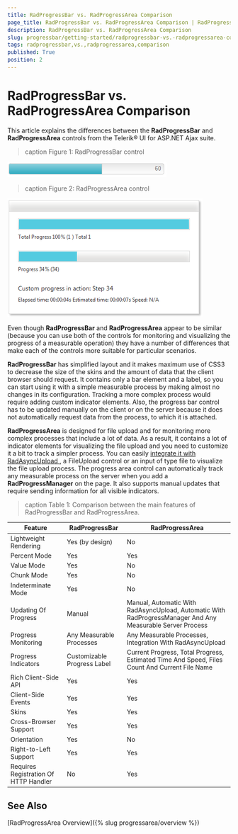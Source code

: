 ```yaml
---
title: RadProgressBar vs. RadProgressArea Comparison
page_title: RadProgressBar vs. RadProgressArea Comparison | RadProgressBar for ASP.NET AJAX Documentation
description: RadProgressBar vs. RadProgressArea Comparison
slug: progressbar/getting-started/radprogressbar-vs.-radprogressarea-comparison
tags: radprogressbar,vs.,radprogressarea,comparison
published: True
position: 2
---
```


# RadProgressBar vs. RadProgressArea Comparison

This article explains the differences between the **RadProgressBar** and **RadProgressArea** controls from the Telerik® UI for ASP.NET Ajax suite.

>caption Figure 1: RadProgressBar control

![progress-bar-control](images/progress-bar-control.png)

>caption Figure 2: RadProgressArea control

![progress-area-control](images/progress-area-control.png)

Even though **RadProgressBar** and **RadProgressArea** appear to be similar (because you can use both of the controls for monitoring and visualizing the progress of a measurable operation) they have a number of differences that make each of the controls more suitable for particular scenarios.

**RadProgressBar** has simplified layout and it makes maximum use of CSS3 to decrease the size of the skins and the amount of data that the client browser should request. It contains only a bar element and a label, so you can start using it with a simple measurable process by making almost no changes in its configuration. Tracking a more complex process would require adding custom indicator elements. Also, the progress bar control has to be updated manually on the client or on the server because it does not automatically request data from the process, to which it is attached.

**RadProgressArea** is designed for file upload and for monitoring more complex processes that include a lot of data. As a result, it contains a lot of indicator elements for visualizing the file upload and you need to customize it a bit to track a simpler process. You can easily [ integrate it with RadAsyncUpload ](http://demos.telerik.com/aspnet-ajax/progressarea/examples/asyncuploadintegration/defaultcs.aspx), a FileUpload control or an input of type file to visualize the file upload process. The progress area control can automatically track any measurable process on the server when you add a **RadProgressManager** on the page. It also supports manual updates that require sending information for all visible indicators.

>caption Table 1: Comparison between the main features of RadProgressBar and RadProgressArea.

|  **Feature**  |  **RadProgressBar**  |  **RadProgressArea**  |
| ------ | ------ | ------ |
|Lightweight Rendering|Yes (by design)|No|
|Percent Mode|Yes|Yes|
|Value Mode|Yes|No|
|Chunk Mode|Yes|No|
|Indeterminate Mode|Yes|No|
|Updating Of Progress|Manual|Manual, Automatic With RadAsyncUpload, Automatic With RadProgressManager And Any Measurable Server Process|
|Progress Monitoring|Any Measurable Processes|Any Measurable Processes, Integration With RadAsyncUpload|
|Progress Indicators|Customizable Progress Label|Current Progress, Total Progress, Estimated Time And Speed, Files Count And Current File Name|
|Rich Client-Side API|Yes|Yes|
|Client-Side Events|Yes|Yes|
|Skins|Yes|Yes|
|Cross-Browser Support|Yes|Yes|
|Orientation|Yes|No|
|Right-to-Left Support|Yes|Yes|
|Requires Registration Of HTTP Handler|No|Yes|

## See Also

[RadProgressArea Overview]({% slug progressarea/overview %})
